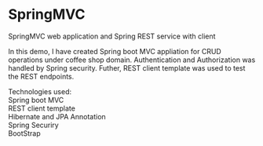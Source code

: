 # SpringMVC
SpringMVC web application and Spring REST service with client

In this demo, I have created Spring boot MVC appliation for CRUD operations under coffee shop domain.
Authentication and Authorization was handled by Spring security.
Futher, REST client template was used to test the REST endpoints.

Technologies used:
</br>
Spring boot MVC</br>
REST client template</br>
Hibernate and JPA Annotation</br>
Spring Securiry</br>
BootStrap</br>
